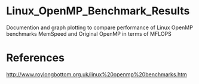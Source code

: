 # Linux_OpenMP_Benchmark_Results
Documention and graph plotting to compare performance of Linux OpenMP benchmarks MemSpeed and Original OpenMP in terms of MFLOPS

# References
http://www.roylongbottom.org.uk/linux%20openmp%20benchmarks.htm

